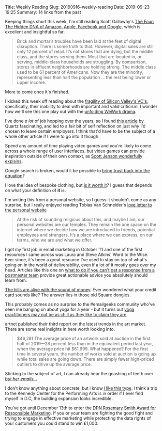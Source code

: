Title: Weekly Reading
Slug: 20190916-weekly-reading
Date: 2019-09-23 19:25
Summary: 14 links from the past

Keeping things short this week, I'm still reading Scott Galloway's [The Four: The Hidden DNA of Amazon, Apple, Facebook and Google](https://www.goodreads.com/book/show/36166396-the-four), which is excellent and insightful so far. 

> Brick and mortar’s troubles have been laid at the feet of digital disruption. There is some truth to that. However, digital sales are still only 12 percent of retail. It’s not stores that are dying, but the middle class, and the stores serving them. Most that are located in, or serving, middle-class households are struggling. By comparison, stores in affluent neighborhoods are holding strong. The middle class used to be 61 percent of Americans. Now they are the minority, representing less than half the population … the rest being lower or upper income.

More to come once it's finished.

I kicked this week off reading about the [fragility of Silicon Valley's VC's](https://www.nytimes.com/2019/09/10/style/oh-behave.html), specifically, their inability to deal with important and valid criticism. I wonder how we'll see this one play out with the [unfolding WeWork drama](https://theoutline.com/post/7982/adam-neumann-wework-absurd).

I've done _a lot_ of job hopping over the years, so I found [this article](https://qz.com/work/1704125/what-actually-motivates-people-at-work/) by Quartz fascinating, and led to a fair bit of self reflection on just _why_ I'd chosen to leave certain employers. I think that'd have to be the subject of a whole other article if I were to go into it though.

Spend any amount of time playing video games and you're likely to come across a whole range of user interfaces, but video games can provide inspiration outside of their own context, as [Scott Jenson wonderfully explains](https://jenson.org/games/).

Google search is broken, would it be possible to [bring trust back into the equation](https://bradleytaunt.com/better-search-results/)?

I love the idea of bespoke clothing, but [is it worth it](https://www.permanentstyle.com/2019/09/is-bespoke-worth-it.html)? I guess that depends on what your definition of **it** is.

I'm writing this from a personal website, so I guess it shouldn't come as any surprise, but I really enjoyed reading Tobias Van Schneider's [love letter to the personal website](https://www.vanschneider.com/a-love-letter-to-personal-websites)

> At the risk of sounding religious about this, and maybe I am, our personal websites are our temples. They remain the one space on the internet where we decide how we are introduced to friends, potential employees and strangers. It’s a place where we can express, on our terms, who we are and what we offer.

I got my first job in email marketing in October '11 and one of the first resources I came across was Laura and Steve Atkins' Word to the Wise. Ever since, it's been a great resource I've used to stay on top of what's going on in the world of deliverability, even if a lot of it mostly goes over my head. Articles like this one on [what to do if you can't get a response from a postmaster team](https://wordtothewise.com/2019/09/when-you-cant-get-a-response/) provide great actionable advice you absolutely should learn from.

[The hills are alive with the sound of money](https://theoutline.com/post/7929/the-square-credit-card-reader-sound-is-dissonant-and-terrifying). Ever wondered what your credit card sounds like? The answer lies in those old Square dongles.

This probably comes as no surprise to the #emailgeeks community who've seen me banging on about yoga for a year - but it turns out [yoga practitioners may not be as chill as they like to claim they are](https://qz.com/1307380/yoga-and-meditation-boost-your-ego-say-psychology-researchers/?).

artnet published their third [report](http://www.artnet.com/artnet-intelligence-report/) on the latest trends in the art market. There are some real insights in here worth looking into.

> $46,281
The average price of an artwork
sold at auction in the first half
of 2019—28 percent less than in
the equivalent period last year,
when the average price hit $61,699.
What happened? For the first time
in several years, the number
of works sold at auction is going
up while total sales are going
down. There are simply fewer
high-priced outliers to drive up
the average price. 

Sticking to the subject of art, I can already hear the gnashing of teeth over *[but her emails...](https://news.artnet.com/art-world/hillary-clinton-reads-emails-venice-art-show-1648867)*

I don't know anything about concrete, but I know [I like this type](https://www.citylab.com/design/2019/09/kennedy-center-reach-steven-holl-concrete-build-material/597562/). I think a trip to the Kennedy Center for the Performing Arts is in order if I ever find myself in D.C, the building expansion looks incredible.

You've got until December 13th to enter the [DPN Rosemary Smith Award for Responsible Marketing](https://www.dpnetwork.org.uk/Awards/). If you or your team are fighting the good fight and trying to engage in effective marketing while protecting the data rights of your customers you could stand to win £1,000.

